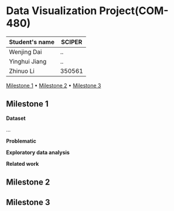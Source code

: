 # Data Visualization Project(COM-480)

| Student's name | SCIPER |
| -------------- | ------ |
| Wenjing Dai | .. |
| Yinghui Jiang | .. |
| Zhinuo Li | 350561 |

[Milestone 1](#milestone-1-friday-8th-april-5pm) • [Milestone 2](#milestone-2-friday-6th-may-5pm) • [Milestone 3](#milestone-3-friday-3rd-June-5pm)

## Milestone 1

**Dataset**

...

**Problematic** 

**Exploratory data analysis**

**Related work**

## Milestone 2

## Milestone 3
